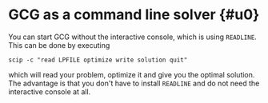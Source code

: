 # GCG as a command line solver {#u0}
You can start GCG without the interactive console, which is using
`READLINE`. This can be done by executing

```
scip -c "read LPFILE optimize write solution quit"
```

which will read your problem, optimize it and give you the optimal solution.
The advantage is that you don't have to install `READLINE` and do not need
the interactive console at all.
